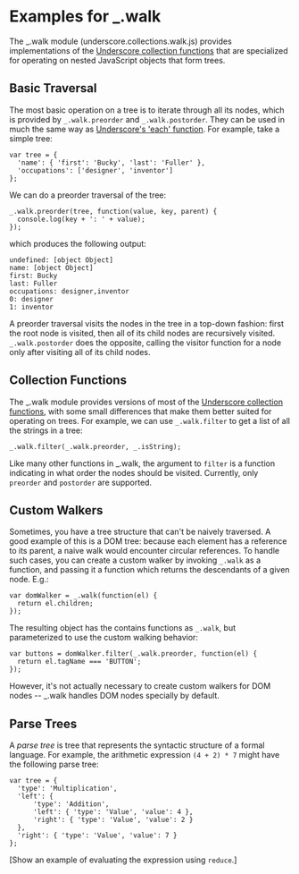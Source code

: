 Examples for _.walk
===================

The _.walk module (underscore.collections.walk.js) provides implementations of
the [Underscore collection functions](http://underscorejs.org/#collections)
that are specialized for operating on nested JavaScript objects that form
trees.

Basic Traversal
---------------

The most basic operation on a tree is to iterate through all its nodes, which
is provided by `_.walk.preorder` and `_.walk.postorder`. They can be used in
much the same way as [Underscore's 'each' function][each]. For example, take
a simple tree:

[each]: http://underscorejs.org/#each

    var tree = {
      'name': { 'first': 'Bucky', 'last': 'Fuller' },
      'occupations': ['designer', 'inventor']
    };

We can do a preorder traversal of the tree:

    _.walk.preorder(tree, function(value, key, parent) {
      console.log(key + ': ' + value);
    });

which produces the following output:

    undefined: [object Object]
    name: [object Object]
    first: Bucky
    last: Fuller
    occupations: designer,inventor
    0: designer
    1: inventor

A preorder traversal visits the nodes in the tree in a top-down fashion: first
the root node is visited, then all of its child nodes are recursively visited.
`_.walk.postorder` does the opposite, calling the visitor function for a node
only after visiting all of its child nodes.

Collection Functions
--------------------

The \_.walk module provides versions of most of the
[Underscore collection functions](http://underscorejs.org/#collections), with
some small differences that make them better suited for operating on trees. For
example, we can use `_.walk.filter` to get a list of all the strings in a tree:

    _.walk.filter(_.walk.preorder, _.isString);

Like many other functions in _.walk, the argument to `filter` is a function
indicating in what order the nodes should be visited. Currently, only
`preorder` and `postorder` are supported.

Custom Walkers
--------------

Sometimes, you have a tree structure that can't be naively traversed. A good
example of this is a DOM tree: because each element has a reference to its
parent, a naive walk would encounter circular references. To handle such cases,
you can create a custom walker by invoking `_.walk` as a function, and passing
it a function which returns the descendants of a given node. E.g.:

    var domWalker = _.walk(function(el) {
      return el.children;
    });

The resulting object has the contains functions as `_.walk`, but parameterized
to use the custom walking behavior:

    var buttons = domWalker.filter(_.walk.preorder, function(el) {
      return el.tagName === 'BUTTON';
    });

However, it's not actually necessary to create custom walkers for DOM nodes --
_.walk handles DOM nodes specially by default.

Parse Trees
-----------

A _parse tree_ is tree that represents the syntactic structure of a formal
language. For example, the arithmetic expression `(4 + 2) * 7` might have the
following parse tree:

    var tree = {
      'type': 'Multiplication',
      'left': {
	      'type': 'Addition',
	      'left': { 'type': 'Value', 'value': 4 },
	      'right': { 'type': 'Value', 'value': 2 }
      },
      'right': { 'type': 'Value', 'value': 7 }
    };

[Show an example of evaluating the expression using `reduce`.]
